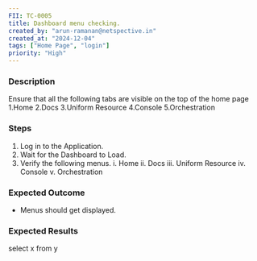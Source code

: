 ```yaml
---
FII: TC-0005
title: Dashboard menu checking.
created_by: "arun-ramanan@netspective.in"
created_at: "2024-12-04"
tags: ["Home Page", "login"]
priority: "High"
---
```


### Description
Ensure that all the following tabs are visible on the top of the home page
1.Home
2.Docs
3.Uniform Resource
4.Console
5.Orchestration

### Steps

1. Log in to the Application.
2. Wait for the Dashboard to Load.
3. Verify the following menus.
    i. Home
   ii. Docs
  iii. Uniform Resource
   iv. Console
    v. Orchestration

### Expected Outcome

- Menus should get displayed.

### Expected Results
<query-result>select x from y</query-result>
